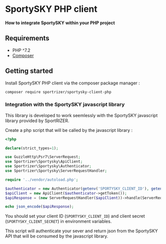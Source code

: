 # SportySKY PHP client

**How to integrate SportySKY within your PHP project**

## Requirements

 - PHP ^7.2
 - [Composer](https://getcomposer.org/)

## Getting started

Install SportySKY PHP client via the composer package manager :

```bash
composer require sportrizer/sportysky-client-php
```

### Integration with the SportySKY javascript library

This library is developed to work seemlessly with the SportySKY javascript library provided by SportRIZER. 

Create a php script that will be called by the javascript library :

```php
<?php

declare(strict_types=1);

use GuzzleHttp\Psr7\ServerRequest;
use Sportrizer\Sportysky\ApiClient;
use Sportrizer\Sportysky\Authenticator;
use Sportrizer\Sportysky\ServerRequestHandler;

require '../vendor/autoload.php';

$authenticator = new Authenticator(getenv('SPORTYSKY_CLIENT_ID'), getenv('SPORTYSKY_CLIENT_SECRET'));
$apiClient = new ApiClient($authenticator->getToken());
$apiResponse = (new ServerRequestHandler($apiClient))->handle(ServerRequest::fromGlobals());

echo json_encode($apiResponse);

```

You should set your client ID (`SPORTYSKY_CLIENT_ID`) and client secret (`SPORTYSKY_CLIENT_SECRET`) in environment variables.

This script will authenticate your sever and return json from the SportySKY API that will be consumed by the javascript library.